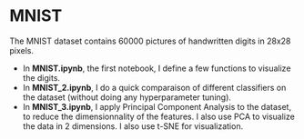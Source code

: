# MNIST
The MNIST dataset contains 60000 pictures of handwritten digits in 28x28 pixels.

- In **MNIST.ipynb**, the first notebook, I define a few functions to visualize the digits.
- In **MNIST_2.ipynb**, I do a quick comparaison of different classifiers on the dataset (without doing any hyperparameter tuning).
- In **MNIST_3.ipynb**, I apply Principal Component Analysis to the dataset, to reduce the dimensionnality of the features. I also use PCA to visualize the data in 2 dimensions. I also use t-SNE for visualization.
